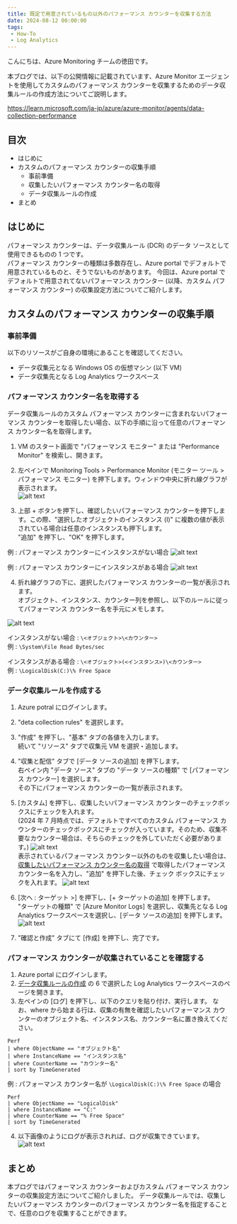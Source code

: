 ```yaml
---
title: 既定で用意されているもの以外のパフォーマンス カウンターを収集する方法
date: 2024-08-12 00:00:00
tags:
 - How-To
 - Log Analytics
---
```


こんにちは、Azure Monitoring チームの徳田です。

本ブログでは、以下の公開情報に記載されています、Azure Monitor エージェントを使用してカスタムのパフォーマンス カウンターを収集するためのデータ収集ルールの作成方法についてご説明します。

https://learn.microsoft.com/ja-jp/azure/azure-monitor/agents/data-collection-performance
<!-- more -->

## 目次
- はじめに
- カスタムのパフォーマンス カウンターの収集手順
  - 事前準備
  - 収集したいパフォーマンス カウンター名の取得
  - データ収集ルールの作成
- まとめ

## はじめに
パフォーマンス カウンターは、データ収集ルール (DCR) のデータ ソースとして使用できるものの 1 つです。  
パフォーマンス カウンターの種類は多数存在し、Azure portal でデフォルトで用意されているものと、そうでないものがあります。
今回は、Azure portal でデフォルトで用意されてないパフォーマンス カウンター (以降、カスタム パフォーマンス カウンター) の収集設定方法についてご紹介します。


## カスタムのパフォーマンス カウンターの収集手順
### 事前準備
以下のリソースがご自身の環境にあることを確認してください。
* データ収集元となる Windows OS の仮想マシン (以下 VM)
* データ収集先となる Log Analytics ワークスペース

### パフォーマンス カウンター名を取得する
データ収集ルールのカスタム パフォーマンス カウンターに含まれないパフォーマンス カウンターを取得したい場合、以下の手順に沿って任意のパフォーマンス カウンター名を取得します。  

1. VM のスタート画面で "パフォーマンス モニター" または "Performance Monitor" を検索し、開きます。

2. 左ペインで Monitoring Tools > Performance Monitor (モニター ツール > パフォーマンス モニター) を押下します。ウィンドウ中央に折れ線グラフが表示されます。  
![alt text](./HowToCollectCustomPerfCounter/performancemonitor-screen1.png)

3. 上部 + ボタンを押下し、確認したいパフォーマンス カウンターを押下します。この際、"選択したオブジェクトのインスタンス (I)" に複数の値が表示されている場合は任意のインスタンスも押下します。  
"追加" を押下し、"OK" を押下します。  

例 : パフォーマンス カウンターにインスタンスがない場合
![alt text](./HowToCollectCustomPerfCounter/performancemonitor-screen2.png)  

例 : パフォーマンス カウンターにインスタンスがある場合
![alt text](./HowToCollectCustomPerfCounter/performancemonitor-screen3.png)


4. 折れ線グラフの下に、選択したパフォーマンス カウンターの一覧が表示されます。  
オブジェクト、インスタンス、カウンター列を参照し、以下のルールに従ってパフォーマンス カウンター名を手元にメモします。  

![alt text](./HowToCollectCustomPerfCounter/performancemonitor-screen4.png)

インスタンスがない場合 : `\<オブジェクト>\<カウンター>`  
    例 : `\System\File Read Bytes/sec`  
    
インスタンスがある場合 : `\<オブジェクト>(<インスタンス>)\<カウンター>`  
    例 : `\LogicalDisk(C:)\% Free Space`

### データ収集ルールを作成する
1. Azure potral にログインします。
2. "deta collection rules" を選択します。
3. "作成" を押下し、"基本" タブの各値を入力します。  
    続いて "リソース" タブで収集元 VM を選択・追加します。
4. "収集と配信" タブで [データ ソースの追加] を押下します。  
    右ペイン内 "データ ソース" タブの "データ ソースの種類" で [パフォーマンス カウンター] を選択します。  
    その下にパフォーマンス カウンターの一覧が表示されます。
5. [カスタム] を押下し、収集したいパフォーマンス カウンターのチェックボックスにチェックを入れます。   
    (2024 年 7 月時点では、デフォルトですべてのカスタム パフォーマンス カウンターのチェックボックスにチェックが入っています。そのため、収集不要なカウンター場合は、そちらのチェックを外していただく必要があります。) 
    ![alt text](./HowToCollectCustomPerfCounter/dcr-addcustomperf.png)  
    表示されているパフォーマンス カウンター以外のものを収集したい場合は、[収集したいパフォーマンス カウンター名の取得](#収集したいパフォーマンス-カウンター名の取得) で取得したパフォーマンス カウンター名を入力し、"追加" を押下した後、チェック ボックスにチェックを入れます。
    ![alt text](./HowToCollectCustomPerfCounter/dcr-addcustomperf2.png)

6. [次へ : ターゲット >] を押下し、[+ ターゲットの追加] を押下します。  
    "ターゲットの種類" で [Azure Monitor Logs] を選択し、収集先となる Log Analytics ワークスペースを選択し、[データ ソースの追加] を押下します。  
    ![alt text](./HowToCollectCustomPerfCounter/dcr-addtargets.png)

7. "確認と作成" タブにて [作成] を押下し、完了です。

### パフォーマンス カウンターが収集されていることを確認する
1. Azure portal にログインします。
2. [データ収集ルールの作成](#データ収集ルールの作成) の 6 で選択した Log Analytics ワークスペースのページを開きます。
3. 左ペインの [ログ] を押下し、以下のクエリを貼り付け、実行します。
    なお、where から始まる行は、収集の有無を確認したいパフォーマンス カウンターのオブジェクト名、インスタンス名、カウンター名に置き換えてください。
```
Perf
| where ObjectName == "オブジェクト名"
| where InstanceName == "インスタンス名"
| where CounterName == "カウンター名"
| sort by TimeGenerated
```
例 : パフォーマンス カウンター名が `\LogicalDisk(C:)\% Free Space` の場合
```
Perf
| where ObjectName == "LogicalDisk"
| where InstanceName == "C:"
| where CounterName == "% Free Space"
| sort by TimeGenerated
```
4. 以下画像のようにログが表示されれば、ログが収集できています。
![alt text](./HowToCollectCustomPerfCounter/law-checklog.png)

## まとめ
本ブログではパフォーマンス カウンターおよびカスタム パフォーマンス カウンターの収集設定方法についてご紹介しました。
データ収集ルールでは、収集したいパフォーマンス カウンターのパフォーマンス カウンター名を指定することで、任意のログを収集することができます。